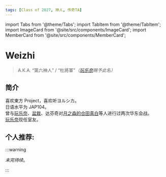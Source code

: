 ```yaml
---
tags: [Class of 2027, 神人, 传奇TA]
---
```


import Tabs from '@theme/Tabs';
import TabItem from '@theme/TabItem';
import ImageCard from '@site/src/components/ImageCard';
import MemberCard from '@site/src/components/MemberCard';

# Weizhi

> A.K.A. “第六神人” / “杜將軍”_（[玩乐奈](0018-玩乐奈.md)赐予此名）_

<MemberCard
    name="Weizhi"
    subtitle="词条主角"
    avatar="/img/avatar/weizhi.jpg"
    link="https://bgm.tv/user/wdu"
/>

## 简介

喜欢東方 Project，喜欢听ヨルシカ。\
日语水平为 JAP104。\
曾与[玩乐奈](0018-玩乐奈.md)、[盆栽](9999-绿色盆栽.md)、达芬奇对[月之森的仓田真白](0027-月之森的仓田真白本人.md)等人进行过两次华东会战。\
[玩乐奈](0018-玩乐奈.md)现任室友。

## 个人推荐:

<Tabs>
  <TabItem value="anime-1" label="CLANNAD">
    <ImageCard
      image="https://lain.bgm.tv/r/400/pic/cover/l/67/d1/876_dCfrd.jpg"
      title="CLANNAD 〜AFTER STORY〜"
      link="https://bangumi.tv/subject/876"
      maxWidth="360px"
    />
  </TabItem>

  <TabItem value="anime-2" label="Angel Beats!">
    <ImageCard
      image="https://lain.bgm.tv/r/400/pic/cover/l/ff/14/1851_ZFEg7.jpg"
      title="Angel Beats!"
      link="https://bangumi.tv/subject/1851"
      maxWidth="360px"
    />
  </TabItem>

  <TabItem value="anime-3" label="Bocchi the Rock!">
    <ImageCard
      image="https://lain.bgm.tv/r/400/pic/cover/l/e2/e7/328609_2EHLJ.jpg"
      title="ぼっち・ざ・ろっく！"
      link="https://bangumi.tv/subject/328609"
      maxWidth="360px"
    />
  </TabItem>
</Tabs>

:::warning

_未完待续_。

:::

